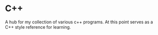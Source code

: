 # C++
A hub for my collection of various c++ programs. 
At this point serves as a C++ style reference for learning.
